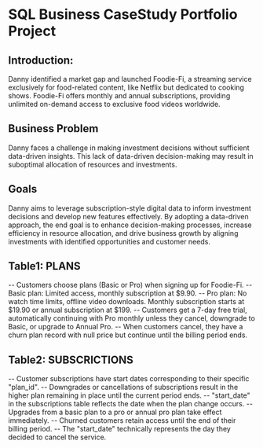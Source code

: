 # SQL Business CaseStudy Portfolio Project

## Introduction:
Danny identified a market gap and launched Foodie-Fi, a streaming service exclusively for food-related content, 
like Netflix but dedicated to cooking shows. Foodie-Fi offers monthly and annual subscriptions, providing unlimited on-demand access to exclusive food videos 
worldwide. 

## Business Problem
Danny faces a challenge in making investment decisions without sufficient data-driven insights. 
This lack of data-driven decision-making may result in suboptimal allocation of resources and investments.

## Goals
Danny aims to leverage subscription-style digital data to inform investment decisions and develop new features effectively. 
By adopting a data-driven approach, the end goal is to enhance decision-making processes, increase efficiency in resource allocation, 
and drive business growth by aligning investments with identified opportunities and customer needs.

## Table1: PLANS
-- Customers choose plans (Basic or Pro) when signing up for Foodie-Fi.
-- Basic plan: Limited access, monthly subscription at $9.90.
-- Pro plan: No watch time limits, offline video downloads. Monthly subscription starts at $19.90 or annual subscription at $199.
-- Customers get a 7-day free trial, automatically continuing with Pro monthly unless they cancel, downgrade to Basic, or upgrade to Annual Pro.
-- When customers cancel, they have a churn plan record with null price but continue until the billing period ends.

## Table2: SUBSCRICTIONS
-- Customer subscriptions have start dates corresponding to their specific "plan_id". 
-- Downgrades or cancellations of subscriptions result in the higher plan remaining in place until the current period ends. 
-- "start_date" in the subscriptions table reflects the date when the plan change occurs.
-- Upgrades from a basic plan to a pro or annual pro plan take effect immediately. 
-- Churned customers retain access until the end of their billing period. 
-- The "start_date" technically represents the day they decided to cancel the service.
